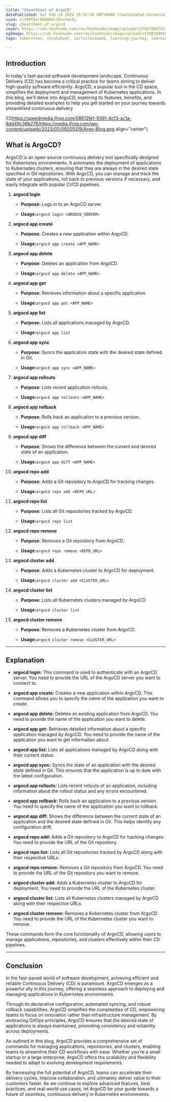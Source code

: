 ```yaml
---
title: "CheatSheet of ArgoCD"
datePublished: Sat Feb 24 2024 15:52:38 GMT+0000 (Coordinated Universal Time)
cuid: clt09f6sr000009l35nvt4c0j
slug: cheatsheet-of-argocd
cover: https://cdn.hashnode.com/res/hashnode/image/upload/v1708789874119/6dafacbe-079e-4eb6-93b9-1ebfb66bc8df.png
ogImage: https://cdn.hashnode.com/res/hashnode/image/upload/v1708789942650/e8f3cea4-3b36-4b39-8590-76055f493991.png
tags: kubernetes, cheatsheet, 2articles1week, learning-journey, learning-in-public, argocd

---
```


## Introduction

In today's fast-paced software development landscape, Continuous Delivery (CD) has become a critical practice for teams aiming to deliver high-quality software efficiently. ArgoCD, a popular tool in the CD space, simplifies the deployment and management of Kubernetes applications. In this blog, we'll delve into ArgoCD, exploring its features, benefits, and providing detailed examples to help you get started on your journey towards streamlined continuous delivery.

![](https://speedmedia.jfrog.com/08612fe1-9391-4cf3-ac1a-6dd49c36b276/https://media.jfrog.com/wp-content/uploads/2023/05/09205319/Argo-Blog.png align="center")

## What is ArgoCD?

ArgoCD is an open-source continuous delivery tool specifically designed for Kubernetes environments. It automates the deployment of applications to Kubernetes clusters, ensuring that they are always in the desired state specified in Git repositories. With ArgoCD, you can manage and track the state of your applications, roll back to previous versions if necessary, and easily integrate with popular CI/CD pipelines.

1. **argocd login**
    
    * **Purpose:** Logs in to an ArgoCD server.
        
    * **Usage:**`argocd login <ARGOCD_SERVER>`
        
2. **argocd app create**
    
    * **Purpose:** Creates a new application within ArgoCD.
        
    * **Usage:**`argocd app create <APP_NAME>`
        
3. **argocd app delete**
    
    * **Purpose:** Deletes an application from ArgoCD.
        
    * **Usage:**`argocd app delete <APP_NAME>`
        
4. **argocd app get**
    
    * **Purpose:** Retrieves information about a specific application.
        
    * **Usage:**`argocd app get <APP_NAME>`
        
5. **argocd app list**
    
    * **Purpose:** Lists all applications managed by ArgoCD.
        
    * **Usage:**`argocd app list`
        
6. **argocd app sync**
    
    * **Purpose:** Syncs the application state with the desired state defined in Git.
        
    * **Usage:**`argocd app sync <APP_NAME>`
        
7. **argocd app rollouts**
    
    * **Purpose:** Lists recent application rollouts.
        
    * **Usage:**`argocd app rollouts <APP_NAME>`
        
8. **argocd app rollback**
    
    * **Purpose:** Rolls back an application to a previous version.
        
    * **Usage:**`argocd app rollback <APP_NAME>`
        
9. **argocd app diff**
    
    * **Purpose:** Shows the difference between the current and desired state of an application.
        
    * **Usage:**`argocd app diff <APP_NAME>`
        
10. **argocd repo add**
    
    * **Purpose:** Adds a Git repository to ArgoCD for tracking changes.
        
    * **Usage:**`argocd repo add <REPO_URL>`
        
11. **argocd repo list**
    
    * **Purpose:** Lists all Git repositories tracked by ArgoCD.
        
    * **Usage:**`argocd repo list`
        
12. **argocd repo remove**
    
    * **Purpose:** Removes a Git repository from ArgoCD.
        
    * **Usage:**`argocd repo remove <REPO_URL>`
        
13. **argocd cluster add**
    
    * **Purpose:** Adds a Kubernetes cluster to ArgoCD for deployment.
        
    * **Usage:**`argocd cluster add <CLUSTER_URL>`
        
14. **argocd cluster list**
    
    * **Purpose:** Lists all Kubernetes clusters managed by ArgoCD.
        
    * **Usage:**`argocd cluster list`
        
15. **argocd cluster remove**
    
    * **Purpose:** Removes a Kubernetes cluster from ArgoCD.
        
    * **Usage:**`argocd cluster remove <CLUSTER_URL>`
        

---

## **Explanation**

* **argocd login:** This command is used to authenticate with an ArgoCD server. You need to provide the URL of the ArgoCD server you want to connect to.
    
* **argocd app create:** Creates a new application within ArgoCD. This command allows you to specify the name of the application you want to create.
    
* **argocd app delete:** Deletes an existing application from ArgoCD. You need to provide the name of the application you want to delete.
    
* **argocd app get:** Retrieves detailed information about a specific application managed by ArgoCD. You need to provide the name of the application you want to get information about.
    
* **argocd app list:** Lists all applications managed by ArgoCD along with their current status.
    
* **argocd app sync:** Syncs the state of an application with the desired state defined in Git. This ensures that the application is up to date with the latest configuration.
    
* **argocd app rollouts:** Lists recent rollouts of an application, including information about the rollout status and any errors encountered.
    
* **argocd app rollback:** Rolls back an application to a previous version. You need to specify the name of the application you want to rollback.
    
* **argocd app diff:** Shows the difference between the current state of an application and the desired state defined in Git. This helps identify any configuration drift.
    
* **argocd repo add:** Adds a Git repository to ArgoCD for tracking changes. You need to provide the URL of the Git repository.
    
* **argocd repo list:** Lists all Git repositories tracked by ArgoCD along with their respective URLs.
    
* **argocd repo remove:** Removes a Git repository from ArgoCD. You need to provide the URL of the Git repository you want to remove.
    
* **argocd cluster add:** Adds a Kubernetes cluster to ArgoCD for deployment. You need to provide the URL of the Kubernetes cluster.
    
* **argocd cluster list:** Lists all Kubernetes clusters managed by ArgoCD along with their respective URLs.
    
* **argocd cluster remove:** Removes a Kubernetes cluster from ArgoCD. You need to provide the URL of the Kubernetes cluster you want to remove.
    

These commands form the core functionality of ArgoCD, allowing users to manage applications, repositories, and clusters effectively within their CD pipelines.

---

## Conclusion

In the fast-paced world of software development, achieving efficient and reliable Continuous Delivery (CD) is paramount. ArgoCD emerges as a powerful ally in this journey, offering a seamless approach to deploying and managing applications in Kubernetes environments.

Through its declarative configuration, automated syncing, and robust rollback capabilities, ArgoCD simplifies the complexities of CD, empowering teams to focus on innovation rather than infrastructure management. By embracing GitOps principles, ArgoCD ensures that the desired state of applications is always maintained, promoting consistency and reliability across deployments.

As outlined in this blog, ArgoCD provides a comprehensive set of commands for managing applications, repositories, and clusters, enabling teams to streamline their CD workflows with ease. Whether you're a small startup or a large enterprise, ArgoCD offers the scalability and flexibility needed to adapt to evolving development requirements.

By harnessing the full potential of ArgoCD, teams can accelerate their delivery cycles, improve collaboration, and ultimately deliver value to their customers faster. As we continue to explore advanced features, best practices, and real-world use cases, let ArgoCD be your guide towards a future of seamless, continuous delivery in Kubernetes environments.